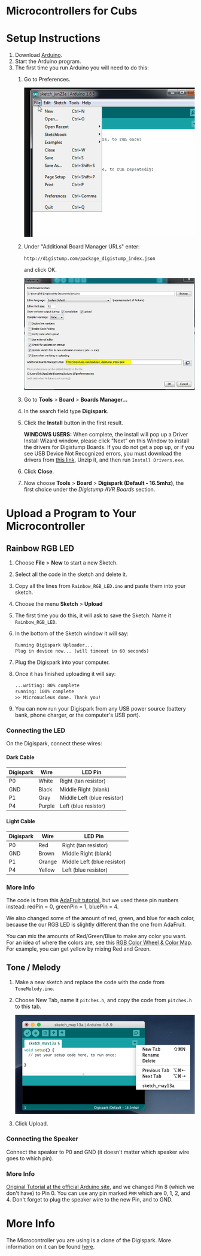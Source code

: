 # Microcontrollers for Cubs

# Setup Instructions

1. Download [Arduino](https://www.arduino.cc/en/Main/Software). 
2.	Start the Arduino program. 
3. The first time you run Arduino you will need to do this:
	1.	Go to Preferences. 
	
    	![](images/preferences.gif)
    
    2.	Under "Additional Board Manager URLs" enter:
	
		`http://digistump.com/package_digistump_index.json`

	    and click OK. 
	    
    	![](images/entry.jpg)

	3.	Go to **Tools** > **Board** > **Boards Manager...**
	4.	In the search field type **Digispark**. 
	5. Click the **Install** button in the first result. 

		**WINDOWS USERS:** When complete, the install will pop up a Driver Install Wizard window, please click “Next” on this Window to install the drivers for Digistump Boards. If you do not get a pop up, or if you see USB Device Not Recognized errors, you must download the drivers from [this link](https://github.com/digistump/DigistumpArduino/releases/download/1.6.7/Digistump.Drivers.zip), Unzip it, and then run `Install Drivers.exe`. 
		
	6. Click **Close**. 
	7.	Now choose **Tools** > **Board** > **Digispark (Default - 16.5mhz)**, the first choice under the _Digistump AVR Boards_ section. 


# Upload a Program to Your Microcontroller


## Rainbow RGB LED

1.	Choose **File** > **New** to start a new Sketch. 
2.	Select all the code in the sketch and delete it. 
3. Copy all the lines from `Rainbow_RGB_LED.ino` and paste them into your sketch. 
4.	Choose the menu **Sketch** > **Upload**
5.	The first time you do this, it will ask to save the Sketch. Name it `Rainbow_RGB_LED`. 
6. In the bottom of the Sketch window it will say:

	```
	Running Digispark Uploader...
	Plug in device now... (will timeout in 60 seconds)
	```
7.	Plug the Digispark into your computer. 
8. Once it has finished uploading it will say:

	```
	...writing: 80% complete
	running: 100% complete
	>> Micronucleus done. Thank you!
	```
9.	You can now run your Digispark from any USB power source (battery bank, phone charger, or the computer's USB port).

### Connecting the LED

On the Digispark, connect these wires:

#### Dark Cable
| Digispark | Wire 	|	LED Pin		|
|---------|---------|----------------|
| P0		| White	| Right (tan resistor) |
| GND		| Black	| Middle Right (blank) |
| P1		| Gray		| Middle Left (blue resistor) |
| P4		| Purple	| Left (blue resistor) |

#### Light Cable
| Digispark | Wire 	|	LED Pin		|
|---------|---------|----------------|
| P0		| Red		| Right (tan resistor) |
| GND		| Brown	| Middle Right (blank) |
| P1		| Orange	| Middle Left (blue resistor) |
| P4		| Yellow	| Left (blue resistor) |

### More Info

The code is from this [AdaFruit tutorial](https://learn.adafruit.com/adafruit-arduino-lesson-3-rgb-leds/arduino-sketch), but we used these pin nunbers instead: redPin = 0, greenPin = 1, bluePin = 4. 

We also changed some of the amount of red, green, and blue for each color, because the our RGB LED is slightly different than the one from AdaFruit. 

You can mix the amounts of Red/Green/Blue to make any color you want. For an idea of where the colors are, see this [RGB Color Wheel & Color Map](http://www.procato.com/color%2Bwheel/). For example, you can get yellow by mixing Red and Green. 


## Tone / Melody

1.	Make a new sketch and replace the code with the code from `ToneMelody.ino`. 
2. Choose New Tab, name it `pitches.h`, and copy the code from `pitches.h` to this tab. 

	![Create a New Tab for dot h files using the downward pointing triangle](images/Create%20a%20New%20Tab%20for%20dot%20h%20files%20using%20the%20downward%20pointing%20triangle.png)

3. Click Upload. 

### Connecting the Speaker

Connect the speaker to P0 and GND (it doesn't matter which speaker wire goes to which pin). 

### More Info

[Original Tutorial at the official Arduino site](https://www.arduino.cc/en/Tutorial/ToneMelody), and we changed Pin 8 (which we don't have) to Pin 0. You can use any pin marked `PWM` which are 0, 1, 2, and 4. Don't forget to plug the speaker wire to the new Pin, and to GND. 


# More Info

The Microcontroller you are using is a clone of the Digispark. More information on it can be found [here](https://digistump.com/wiki/digispark/tutorials/connecting). 